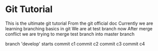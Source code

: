 # Git Tutorial 
This is the ultimate git tutorial
From the git official doc
Currently we are learning branching basics in git
We are at test branch now
After merge conflict we are trying to merge test branch into master branch


branch 'develop' starts
commit c1
commit c2
commit c3
commit c4